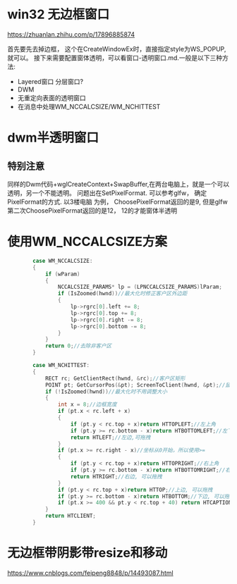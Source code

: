 # win32 无边框窗口

https://zhuanlan.zhihu.com/p/17896885874


首先要先去掉边框， 这个在CreateWindowEx时，直接指定style为WS_POPUP,就可以。
接下来需要配置窗体透明，可以看窗口-透明窗口.md.一般是以下三种方法:
* Layered窗口 分层窗口?
* DWM
* 无重定向表面的透明窗口
* 在消息中处理WM_NCCALCSIZE/WM_NCHITTEST

# dwm半透明窗口

## 特别注意

同样的Dwm代码+wglCreateContext+SwapBuffer,在两台电脑上，就是一个可以透明，另一个不能透明。 
问题出在SetPixelFormat. 
可以参考glfw， 确定PixelFormat的方式.
以3楼电脑 为例， ChoosePixelFormat返回的是9, 但是glfw第二次ChoosePixelFormat返回的是12， 12的才能窗体半透明

# 使用WM_NCCALCSIZE方案


```c++
        case WM_NCCALCSIZE:
        {
            if (wParam)
            {
                NCCALCSIZE_PARAMS* lp = (LPNCCALCSIZE_PARAMS)lParam;
                if (IsZoomed(hwnd))//最大化时修正客户区外边距
                {
                    lp->rgrc[0].left += 8;
                    lp->rgrc[0].top += 8;
                    lp->rgrc[0].right -= 8;
                    lp->rgrc[0].bottom -= 8;
                }
            }
            return 0;//去除非客户区
        }

        case WM_NCHITTEST:
        {
            RECT rc; GetClientRect(hwnd, &rc);//客户区矩形
            POINT pt; GetCursorPos(&pt); ScreenToClient(hwnd, &pt);//鼠标位置
            if (!IsZoomed(hwnd))//最大化时不用调整大小
            {
                int x = 8;//边框宽度
                if (pt.x < rc.left + x)
                {
                    if (pt.y < rc.top + x)return HTTOPLEFT;//左上角
                    if (pt.y >= rc.bottom - x)return HTBOTTOMLEFT;//左下角
                    return HTLEFT;//左边,可拖拽
                }
                if (pt.x >= rc.right - x)//坐标从0开始，所以使用>=
                {
                    if (pt.y < rc.top + x)return HTTOPRIGHT;//右上角
                    if (pt.y >= rc.bottom - x)return HTBOTTOMRIGHT;//右下角  ,可拖拽
                    return HTRIGHT;//右边, 可以拖拽
                }
                if (pt.y < rc.top + x)return HTTOP;//上边, 可以拖拽
                if (pt.y >= rc.bottom - x)return HTBOTTOM;//下边, 可以拖拽
                if (pt.x >= 400 && pt.y < rc.top + 40) return HTCAPTION;//标题栏,可以移动
            }
            return HTCLIENT;
        }
```

# 无边框带阴影带resize和移动

https://www.cnblogs.com/feipeng8848/p/14493087.html